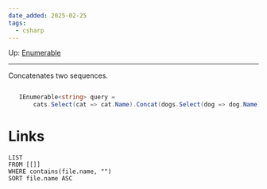 ```yaml
---
date_added: 2025-02-25
tags:
  - csharp
---
```

Up: [Enumerable](Enumerable.md)
___
 Concatenates two sequences.
 ```cs

    IEnumerable<string> query =
        cats.Select(cat => cat.Name).Concat(dogs.Select(dog => dog.Name));
```
# Links
```dataview
LIST
FROM [[]]
WHERE contains(file.name, "")
SORT file.name ASC
```
